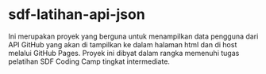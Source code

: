 # sdf-latihan-api-json
Ini merupakan proyek yang berguna untuk menampilkan data pengguna dari API GitHub yang akan di tampilkan ke dalam halaman html dan di host melalui GitHub Pages. Proyek ini dibyat dalam rangka memenuhi tugas pelatihan SDF Coding Camp tingkat intermediate.
